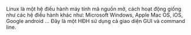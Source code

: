Linux là một hệ điều hành máy tính mã nguồn mở, cách hoạt động giống như các hệ điều hành khác như: Microsoft Windows, Apple Mac OS, iOS, Google android ... Đây là một HĐH sử dụng cả giao diện GUI và command line.
